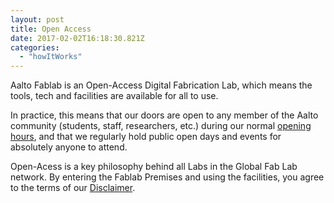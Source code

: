 ```yaml
---
layout: post
title: Open Access
date: 2017-02-02T16:18:30.821Z
categories:
  - "howItWorks"
---
```


Aalto Fablab is an Open-Access Digital Fabrication Lab, which means the tools, tech and facilities are available for all to use.

In practice, this means that our doors are open to any member of the Aalto community (students, staff, researchers, etc.) during our normal [opening hours](#opening-times), and that we regularly hold public open days and events for absolutely anyone to attend.

Open-Acess is a key philosophy behind all Labs in the Global Fab Lab network. By entering the Fablab Premises and using the facilities, you agree to the terms of our [Disclaimer](#disclaimer).
